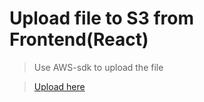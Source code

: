 # Upload file to S3 from Frontend(React)

> Use AWS-sdk to upload the file

> [Upload here](http://file-uploader-mindfire.s3-website-us-east-1.amazonaws.com/)